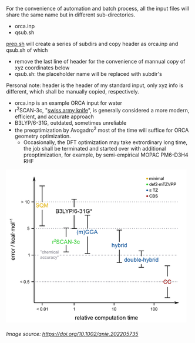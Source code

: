 For the convenience of automation and batch process, all the input files will share the same name but in different sub-directories.
- orca.inp
- qsub.sh
  
[prep.sh](https://github.com/er1czz/ORCA-scripts/blob/main/orca_input/prep.sh) will create a series of subdirs and copy header as orca.inp and qsub.sh of which
- remove the last line of header for the convenience of mannual copy of xyz coordinates below
- qsub.sh: the placeholder name will be replaced with subdir's

Personal note: header is the header of my standard input, only xyz info is different, which shall be manually copied, respectively.
- orca.inp is an example ORCA input for water
- r<sup>2</sup>SCAN-3c, "[swiss army knife](https://doi.org/10.1063/5.0040021)", is generally considered a more modern, efficient, and accurate approach
- B3LYP/6-31G, outdated, sometimes unreliable
- the preoptimization by Avogadro<sup>2</sup> most of the time will suffice for ORCA geometry optimization.
  - Occasionally, the DFT optimization may take extrordinary long time, the job shall be terminated and started over with additional preoptimization, for example, by semi-empirical MOPAC PM6-D3H4 RHF
  
<img src="https://github.com/er1czz/ORCA-scripts/blob/main/orca_input/DFT_benchmark.png">

###### Image source:  https://doi.org/10.1002/anie.202205735
